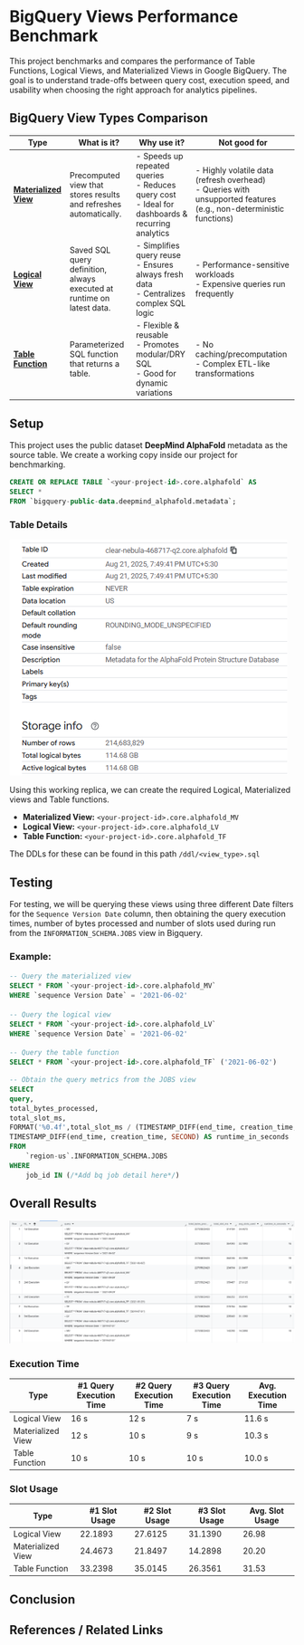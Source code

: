 # BigQuery Views Performance Benchmark
This project benchmarks and compares the performance of Table Functions, Logical Views, and Materialized Views in Google BigQuery.
The goal is to understand trade-offs between query cost, execution speed, and usability when choosing the right approach for analytics pipelines.

## BigQuery View Types Comparison

| Type               | What is it? | Why use it? | Not good for |
|--------------------|-------------|-------------|--------------|
| [**Materialized View**](https://cloud.google.com/bigquery/docs/materialized-views-intro) | Precomputed view that stores results and refreshes automatically. | - Speeds up repeated queries<br>- Reduces query cost<br>- Ideal for dashboards & recurring analytics | - Highly volatile data (refresh overhead)<br>- Queries with unsupported features (e.g., non-deterministic functions) |
|  [**Logical View**](https://cloud.google.com/bigquery/docs/views)  | Saved SQL query definition, always executed at runtime on latest data. | - Simplifies query reuse<br>- Ensures always fresh data<br>- Centralizes complex SQL logic | - Performance-sensitive workloads<br>- Expensive queries run frequently |
| [**Table Function**](https://cloud.google.com/bigquery/docs/table-functions-intro) | Parameterized SQL function that returns a table. | - Flexible & reusable<br>- Promotes modular/DRY SQL<br>- Good for dynamic variations | - No caching/precomputation<br>- Complex ETL-like transformations |


## Setup
This project uses the public dataset **DeepMind AlphaFold** metadata as the source table. 
We create a working copy inside our project for benchmarking.
```sql
CREATE OR REPLACE TABLE `<your-project-id>.core.alphafold` AS
SELECT *
FROM `bigquery-public-data.deepmind_alphafold.metadata`;
```
### Table Details

![table](assets/table.png)


Using this working replica, we can create the required Logical, Materialized views and Table functions.


- **Materialized View:** `<your-project-id>.core.alphafold_MV`
- **Logical View:** `<your-project-id>.core.alphafold_LV`
- **Table Function:** `<your-project-id>.core.alphafold_TF`

The DDLs for these can be found in this path `/ddl/<view_type>.sql`

## Testing
For testing, we will be querying these views using three different Date filters for the `Sequence Version Date` column, then obtaining the query execution times, number of bytes processed and number of slots used during run from the `INFORMATION_SCHEMA.JOBS` view in Bigquery.

### Example:
```sql
-- Query the materialized view
SELECT * FROM `<your-project-id>.core.alphafold_MV`
WHERE `sequence Version Date` = '2021-06-02'

-- Query the logical view
SELECT * FROM `<your-project-id>.core.alphafold_LV`
WHERE `sequence Version Date` = '2021-06-02'

-- Query the table function
SELECT * FROM `<your-project-id>.core.alphafold_TF` ('2021-06-02')
```

```sql
-- Obtain the query metrics from the JOBS view
SELECT
query,
total_bytes_processed,
total_slot_ms,
FORMAT('%0.4f',total_slot_ms / (TIMESTAMP_DIFF(end_time, creation_time, MILLISECOND))) AS avg_slots_used,
TIMESTAMP_DIFF(end_time, creation_time, SECOND) AS runtime_in_seconds
FROM
    `region-us`.INFORMATION_SCHEMA.JOBS
WHERE
    job_id IN (/*Add bq job detail here*/)
```


## Overall Results
![results](assets/results.png)

### Execution Time
| Type               | #1 Query Execution Time | #2 Query Execution Time | #3 Query Execution Time | Avg. Execution Time |
|--------------------|-----------------------|-----------------------|-----------------------|-----------------------|
| Logical View       | 16 s                | 12  s                | 7 s                | 11.6 s                |
| Materialized View  | 12 s                | 10  s                | 9 s                | 10.3 s                |
| Table Function     | 10 s                | 10  s                | 10 s               | 10.0 s                |

### Slot Usage
| Type               | #1 Slot Usage | #2 Slot Usage | #3 Slot Usage | Avg. Slot Usage | 
|--------------------|-----------------------|-----------------------|-----------------------|-----------------------|
| Logical View       | 22.1893                | 27.6125               | 31.1390                |26.98                |
| Materialized View  | 24.4673                | 21.8497               | 14.2898                |20.20                |
| Table Function     | 33.2398               | 35.0145                | 26.3561                |31.53                |


## Conclusion

## References / Related Links